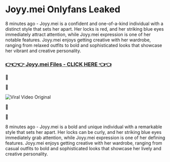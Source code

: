 # Joyy.mei Onlyfans Leaked

<p>8 minutes ago - Joyy.mei is a confident and one-of-a-kind individual with a distinct style that sets her apart. Her locks is red, and her striking blue eyes immediately attract attention, while Joyy.mei expression is one of her notable features. Joyy.mei enjoys getting creative with her wardrobe, ranging from relaxed outfits to bold and sophisticated looks that showcase her vibrant and creative personality.</p><p>
<h3><a href="https://fansleaks.com-getfree.pro/joyy-mei" rel="nofollow">👉👉👉 Joyy.mei Files - CLICK HERE 👈👈</a></h3>
<p>🔻</p>
<p>🔻</p> <p>
<a href="https://fansleaks.com-getfree.pro/joyy-mei" rel="nofollow"><img src="https://i.imgur.com/0ZbtXZ5.gif" alt="Viral Video Original" style="max-width: 100%; display: inline-block;" data-target="animated-image.originalImage"></a>
<p>🔻</p>
<p>🔻</p> <p>8 minutes ago - Joyy.mei is a bold and unique individual with a remarkable style that sets her apart. Her locks can be curly, and her striking blue eyes immediately grab attention, while Joyy.mei expression is one of her defining features. Joyy.mei enjoys getting creative with her wardrobe, ranging from casual outfits to bold and sophisticated looks that showcase her lively and creative personality.</p>